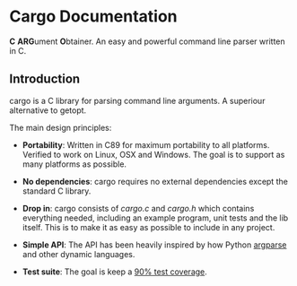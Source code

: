 Cargo Documentation
===================

**C** **ARG**ument **O**btainer. An easy and powerful command line parser written in C.

Introduction
------------
cargo is a C library for parsing command line arguments. A superiour alternative to getopt.

The main design principles:

 - **Portability**:
   Written in C89 for maximum portability to all platforms. Verified to work on Linux, OSX and Windows. The goal is to support as many platforms as possible.

 - **No dependencies**:
   cargo requires no external dependencies except the standard C library.

 - **Drop in**: 
   cargo consists of *cargo.c* and *cargo.h* which contains everything needed, including an example program, unit tests and the lib itself. This is to make it as easy as possible to include in any project.

 - **Simple API**:
   The API has been heavily inspired by how Python [argparse][argparse] and other dynamic languages.

 - **Test suite**:
   The goal is keep a [90% test coverage][coveralls].

[argparse]: https://docs.python.org/3/library/argparse.html
[coveralls]: http://coveralls.io/r/JoakimSoderberg/cargo
